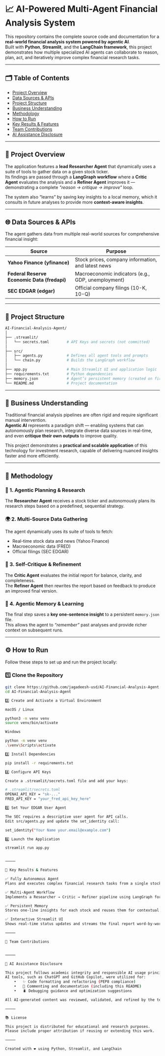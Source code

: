# 📈 AI-Powered Multi-Agent Financial Analysis System

This repository contains the complete source code and documentation for a **real-world financial analysis system powered by agentic AI**.  
Built with **Python**, **Streamlit**, and the **LangChain framework**, this project demonstrates how multiple specialized AI agents can collaborate to reason, plan, act, and iteratively improve complex financial research tasks.

---

## 🗂️ Table of Contents

- [Project Overview](#project-overview)
- [Data Sources & APIs](#data-sources--apis)
- [Project Structure](#project-structure)
- [Business Understanding](#business-understanding)
- [Methodology](#methodology)
- [How to Run](#how-to-run)
- [Key Results & Features](#key-results--features)
- [Team Contributions](#team-contributions)
- [AI Assistance Disclosure](#ai-assistance-disclosure)

---

## 🧠 Project Overview

The application features a **lead Researcher Agent** that dynamically uses a suite of tools to gather data on a given stock ticker.  
Its findings are passed through a **LangGraph workflow** where a **Critic Agent** evaluates the analysis and a **Refiner Agent** improves it — demonstrating a complete _"reason → critique → improve"_ loop.  

The system also “learns” by saving key insights to a local memory, which it consults in future analyses to provide more **context-aware insights**.

---

## 🌐 Data Sources & APIs

The agent gathers data from multiple real-world sources for comprehensive financial insight:

| Source | Purpose |
|---------|----------|
| **Yahoo Finance (yfinance)** | Stock prices, company information, and latest news |
| **Federal Reserve Economic Data (fredapi)** | Macroeconomic indicators (e.g., GDP, unemployment) |
| **SEC EDGAR (edgar)** | Official company filings (10-K, 10-Q) |

---

## 🧩 Project Structure
```bash
AI-Financial-Analysis-Agent/
│
├── .streamlit/
│   └── secrets.toml        # API Keys and secrets (not committed)
│
├── src/
│   ├── agents.py           # Defines all agent tools and prompts
│   └── chain.py            # Builds the LangGraph workflow
│
├── app.py                  # Main Streamlit UI and application logic
├── requirements.txt        # Python dependencies
├── memory.json             # Agent’s persistent memory (created on first run)
└── README.md               # Project documentation
```
---

## 💼 Business Understanding

Traditional financial analysis pipelines are often rigid and require significant manual intervention.  
**Agentic AI** represents a paradigm shift — enabling systems that can autonomously plan research, integrate diverse data sources in real-time, and even **critique their own outputs** to improve quality.  

This project demonstrates a **practical and scalable application** of this technology for investment research, capable of delivering nuanced insights faster and more efficiently.

---

## 🧮 Methodology

### 🧩 1. Agentic Planning & Research
The **Researcher Agent** receives a stock ticker and autonomously plans its research steps based on a predefined, sequential strategy.

### 🌍 2. Multi-Source Data Gathering
The agent dynamically uses its suite of tools to fetch:
- Real-time stock data and news (Yahoo Finance)
- Macroeconomic data (FRED)
- Official filings (SEC EDGAR)

### 🧠 3. Self-Critique & Refinement
The **Critic Agent** evaluates the initial report for balance, clarity, and completeness.  
The **Refiner Agent** then rewrites the report based on feedback to produce an improved final version.

### 💾 4. Agentic Memory & Learning
The final step saves a **key one-sentence insight** to a persistent `memory.json` file.  
This allows the agent to _“remember”_ past analyses and provide richer context on subsequent runs.

---

## ⚙️ How to Run

Follow these steps to set up and run the project locally:

### 1️⃣ Clone the Repository

```bash
git clone https://github.com/jagadeesh-usd/AI-Financial-Analysis-Agent.git
cd AI-Financial-Analysis-Agent

2️⃣ Create and Activate a Virtual Environment

macOS / Linux

python3 -m venv venv
source venv/bin/activate

Windows

python -m venv venv
.\venv\Scripts\activate

3️⃣ Install Dependencies

pip install -r requirements.txt

4️⃣ Configure API Keys

Create a .streamlit/secrets.toml file and add your keys:

# .streamlit/secrets.toml
OPENAI_API_KEY = "sk-..."
FRED_API_KEY = "your_fred_api_key_here"

5️⃣ Set Your EDGAR User Agent

The SEC requires a descriptive user agent for API calls.
Edit src/agents.py and update the set_identity call:

set_identity("Your Name your.email@example.com")

6️⃣ Launch the Application

streamlit run app.py


⸻

🚀 Key Results & Features

✅ Fully Autonomous Agent
Plans and executes complex financial research tasks from a single stock ticker input.

✅ Multi-Agent Workflow
Implements a Researcher → Critic → Refiner pipeline using LangGraph for state management and self-improvement.

✅ Persistent Memory
Stores one-line insights for each stock and reuses them for contextual continuity.

✅ Interactive Streamlit UI
Shows real-time status updates and streams the final report word-by-word in an intuitive interface.

⸻

👥 Team Contributions


⸻

🤖 AI Assistance Disclosure

This project follows academic integrity and responsible AI usage principles.
AI tools, such as ChatGPT and GitHub Copilot, were utilized for:
	•	✨ Code formatting and refactoring (PEP8 compliance)
	•	🧾 Commenting and documentation (including this README)
	•	🪲 Debugging guidance and optimization suggestions

All AI-generated content was reviewed, validated, and refined by the team to ensure full understanding and technical accuracy.

⸻

📚 License

This project is distributed for educational and research purposes.
Please include proper attribution if reusing or extending this work.

⸻

Created with ❤️ using Python, Streamlit, and LangChain